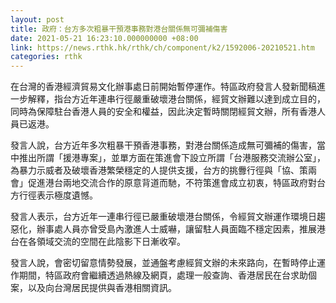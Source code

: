```yaml
---
layout: post
title: 政府：台方多次粗暴干預港事務對港台關係無可彌補傷害
date: 2021-05-21 16:23:10.000000000 +08:00
link: https://news.rthk.hk/rthk/ch/component/k2/1592006-20210521.htm
categories: rthk
---
```


在台灣的香港經濟貿易文化辦事處日前開始暫停運作。特區政府發言人發新聞稿進一步解釋，指台方近年連串行徑嚴重破壞港台關係，經貿文辦難以達到成立目的，同時為保障駐台香港人員的安全和權益，因此決定暫時關閉經貿文辦，所有香港人員已返港。

發言人說，台方近年多次粗暴干預香港事務，對港台關係造成無可彌補的傷害，當中推出所謂「援港專案」，並單方面在策進會下設立所謂「台港服務交流辦公室」，為暴力示威者及破壞香港繁榮穩定的人提供支援，台方的挑釁行徑與「協、策兩會」促進港台兩地交流合作的原意背道而馳，不符策進會成立初衷，特區政府對台方行徑表示極度遺憾。

發言人表示，台方近年一連串行徑已嚴重破壞港台關係，令經貿文辦運作環境日趨惡化，辦事處人員亦曾受島內激進人士威嚇，讓留駐人員面臨不穩定因素，推展港台在各領域交流的空間在此陰影下日漸收窄。

發言人說，會密切留意情勢發展，並通盤考慮經貿文辦的未來路向，在暫時停止運作期間，特區政府會繼續透過熱線及網頁，處理一般查詢、香港居民在台求助個案，以及向台灣居民提供與香港相關資訊。
